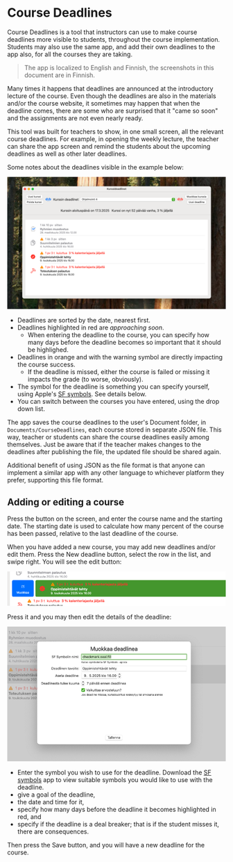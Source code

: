 # Course Deadlines

Course Deadlines is a tool that instructors can use to make course deadlines more visible to students, throughout the course implementation. Students may also use the same app, and add their own deadlines to the app also, for all the courses they are taking.

> The app is localized to English and Finnish, the screenshots in this document are in Finnish.

Many times it happens that deadlines are announced at the introductory lecture of the course. Even though the deadlines are also in the materials and/or the course website, it sometimes may happen that when the deadline comes, there are some who are surprised that it "came so soon" and the assignments are not even nearly ready.

This tool was built for teachers to show, in one small screen, all the relevant course deadlines. For example, in opening the weekly lecture, the teacher can share the app screen and remind the students about the upcoming deadlines as well as other later deadlines.

Some notes about the deadlines visible in the example below:

![App screenshot](screenshot.png)

* Deadlines are sorted by the date, nearest first.
* Deadlines highlighted in red are *approaching soon*. 
  * When entering the deadline to the course, you can specify how many days before the deadline becomes so important that it should be highlighed.
* Deadlines in orange and with the warning symbol are directly impacting the course success.
  * If the deadline is missed, either the course is failed or missing it impacts the grade (to worse, obviously).
* The symbol for the deadline is something you can specify yourself, using Apple's [SF symbols](https://developer.apple.com/sf-symbols/). See details below.
* You can switch between the courses you have entered, using the drop down list.

The app saves the course deadlines to the user's Document folder, in `Documents/CourseDeadlines`, each course stored in separate JSON file. This way, teacher or students can share the course deadlines easily among themselves. Just be aware that if the teacher makes changes to the deadlines after publishing the file, the updated file should be shared again.

Additional benefit of using JSON as the file format is that anyone can implement a similar app with any other language to whichever platform they prefer, supporting this file format.

## Adding or editing a course

Press the button on the screen, and enter the course name and the starting date. The starting date is used to calculate how many percent of the course has been passed, relative to the last deadline of the course.

When you have added a new course, you may add new deadlines and/or edit them. Press the New deadline button, select the row in the list, and swipe right. You will see the edit button:

![edit row](edit-row-screenshot.png)

Press it and you may then edit the details of the deadline:

![edit deadline](edit-deadline-screenshot.png)

* Enter the symbol you wish to use for the deadline. Download the [SF symbols](https://developer.apple.com/sf-symbols/) app to view suitable symbols you would like to use with the deadline.
* give a goal of the deadline, 
* the date and time for it,
* specify how many days before the deadline it becomes highlighted in red, and
* specify if the deadline is a deal breaker; that is if the student misses it, there are consequences.

Then press the Save button, and you will have a new deadline for the course.




